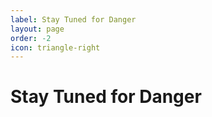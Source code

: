 ```yaml
---
label: Stay Tuned for Danger
layout: page
order: -2
icon: triangle-right
---
```


# Stay Tuned for Danger
